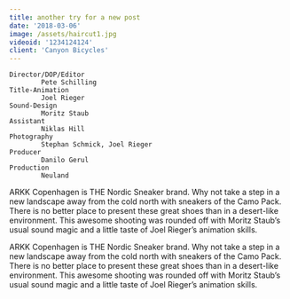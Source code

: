```yaml
---
title: another try for a new post
date: '2018-03-06'
image: /assets/haircut1.jpg
videoid: '1234124124'
client: 'Canyon Bicycles'
---
```


```
Director/DOP/Editor
        Pete Schilling
Title-Animation
        Joel Rieger
Sound-Design
        Moritz Staub
Assistant
        Niklas Hill
Photography
        Stephan Schmick, Joel Rieger
Producer
        Danilo Gerul
Production
        Neuland

```


ARKK Copenhagen is THE Nordic Sneaker brand. Why not take a step in a new landscape away from the cold north with sneakers of the Camo Pack. There is no better place to present these great shoes than in a desert-like environment. This awesome shooting was rounded off with Moritz Staub’s usual sound magic and a little taste of Joel Rieger’s animation skills.


ARKK Copenhagen is THE Nordic Sneaker brand. Why not take a step in a new landscape away from the cold north with sneakers of the Camo Pack. There is no better place to present these great shoes than in a desert-like environment. This awesome shooting was rounded off with Moritz Staub’s usual sound magic and a little taste of Joel Rieger’s animation skills.